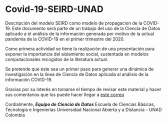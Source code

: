 # Covid-19-SEIRD-UNAD
Descripción del modelo SEIRD como modelo de propagacion de la COVID-19. Este documento será parte de un trabajo del uso de la Ciencia de Datos aplicado a el análisis de la información generada por motivo de la actual pandemia de la COVID-19 en el primer trimestre del 2020.

Como primera actividad se tiene la realización de una presentación para exponer la importancia del aislamiento social, sustentada en modelos computacionales recogidos de la literatura actual. 

Se pretende que éste sea un primer paso para generar una dinámica de investigación en la línea de Ciencia de Datos aplicada al análisis de la información COVID-19. 

Gracias por su interés en tomarse el tiempo de revisar este material y hacer sus comentarios que los puede hacer llegar a [este correo](mailto:carlos.alvarez@unad.edu.co)


Cordialmente,
***Equipo de Ciencia de Datos***
Escuela de Ciencias Básicas, Tecnología e Ingenierías
Universidad Nacional Abierta y a Distancia - UNAD
Colombia
